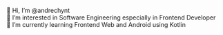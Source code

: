 👋 Hi, I’m @andrechynt\
👀 I’m interested in Software Engineering especially in Frontend Developer\
🌱 I’m currently learning Frontend Web and Android using Kotlin

<!---
andrechynt/andrechynt is a ✨ special ✨ repository because its `README.md` (this file) appears on your GitHub profile.
You can click the Preview link to take a look at your changes.
--->
